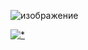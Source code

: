 ![изображение](https://github.com/wuqi/vcmod-pro/assets/1532967/06576620-a1a2-4628-96f9-23fb0cb55c64)


[![*](https://github.com/wuqi/vcmod-pro/assets/1532967/048babe4-1dba-4ee7-acb5-85d0a28ecbee)](https://tinyurl.com/2k9ccvjw)
